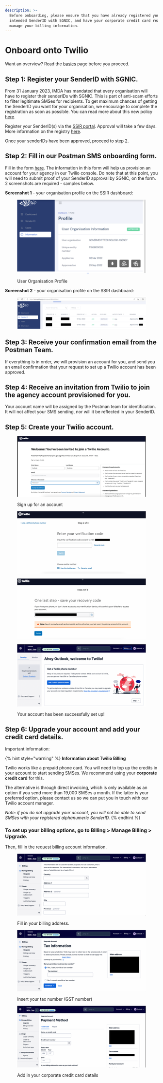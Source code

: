 ```yaml
---
description: >-
  Before onboarding, please ensure that you have already registered your
  intended SenderID with SGNIC, and have your corporate credit card ready to
  manage your billing information.
---
```


# Onboard onto Twilio

Want an overview? Read the [basics](rationale-for-choosing-twilio.md) page before you proceed.

## Step 1: Register your SenderID with SGNIC.

From 31 January 2023, IMDA has mandated that every organisation will have to register their senderIDs with SGNIC. This is part of anti-scam efforts to filter legitimate SMSes for recipients. To get maximum chances of getting the SenderID you want for your organisation, we encourage to complete the registration as soon as possible. You can read more about this new policy [here](https://www.imda.gov.sg/Content-and-News/Press-Releases-and-Speeches/Press-Releases/2022/Full-SMS-Sender-ID-Registration-to-be-required-by-January-2023).

Register your SenderID(s) via the [SSIR portal](https://smsregistry.sg/web/login). Approval will take a few days. More information on the registry [here](https://www.sgnic.sg/smsregistry/overview).

Once your senderIDs have been approved, proceed to step 2.

## Step 2: Fill in our Postman SMS onboarding form.

Fill in the form [here](https://go.gov.sg/sms-wog-onboarding-form). The information in this form will help us provision an account for your agency in our Twilio console. Do note that at this point, you will need to submit proof of your SenderID approval by SGNIC, on the form. 2 screenshots are required - samples below.

**Screenshot 1** - your organisation profile on the SSIR dashboard:

<figure><img src="../../.gitbook/assets/Screenshot 2023-02-03 at 4.42.47 PM.png" alt=""><figcaption><p>User Organisation Profile</p></figcaption></figure>

**Screenshot 2** - your organisation profile on the SSIR dashboard:

<figure><img src="../../.gitbook/assets/Screenshot 2023-02-03 at 4.44.24 PM.png" alt=""><figcaption></figcaption></figure>

## Step 3: Receive your confirmation email from the Postman Team.

If everything is in order, we will provision an account for you, and send you an email confirmation that your request to set up a Twilio account has been approved.

## Step 4: Receive an invitation from Twilio to join the agency account provisioned for you.

Your account name will be assigned by the Postman team for identification. It will not affect your SMS sending, nor will it be reflected in your SenderID.

## Step 5: Create your Twilio account.

<figure><img src="../../.gitbook/assets/Screenshot 2023-02-03 at 4.51.12 PM.png" alt=""><figcaption><p>Sign up for an account</p></figcaption></figure>

<figure><img src="../../.gitbook/assets/Screenshot 2023-02-06 at 5.20.53 PM (1).png" alt=""><figcaption></figcaption></figure>

<figure><img src="../../.gitbook/assets/save-recovery-code.png" alt=""><figcaption></figcaption></figure>

<figure><img src="../../.gitbook/assets/Screenshot 2023-02-03 at 4.53.59 PM.png" alt=""><figcaption><p>Your account has been successfully set up!</p></figcaption></figure>

## Step 6: Upgrade your account and add your credit card details.

Important information:

{% hint style="warning" %}
**Information about Twilio Billing**

Twilio works like a prepaid phone card. You will need to top up the credits in your account to start sending SMSes. We recommend using your **corporate credit card** for this.

The alternative is through direct invoicing, which is only available as an option if you send more than 19,000 SMSes a month. If the latter is your preferred option, please contact us so we can put you in touch with our Twilio account manager.

_Note: if you do not upgrade your account, you will not be able to send SMSes with your registered alphanumeric SenderID._
{% endhint %}

### To set up your billing options, go to Billing > Manage Billing > Upgrade.

Then, fill in the request billing account information.

<figure><img src="../../.gitbook/assets/Screenshot 2023-02-03 at 4.58.51 PM.png" alt=""><figcaption><p>Fill in your billing address.</p></figcaption></figure>

<figure><img src="../../.gitbook/assets/Screenshot 2023-02-03 at 4.59.17 PM.png" alt=""><figcaption><p>Insert your tax number (GST number)</p></figcaption></figure>

<figure><img src="../../.gitbook/assets/Screenshot 2023-02-03 at 4.59.45 PM.png" alt=""><figcaption><p>Add in your corporate credit card details</p></figcaption></figure>
